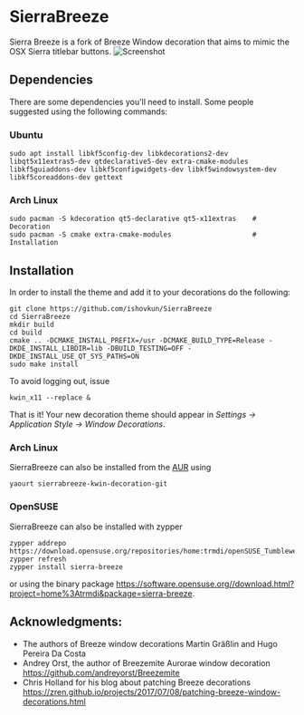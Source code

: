 # SierraBreeze
Sierra Breeze is a fork of Breeze Window decoration that aims to mimic the
OSX Sierra titlebar buttons.
![Screenshot](Screenshot.png)

## Dependencies
There are some dependencies you'll need to install. Some people suggested using the following commands:
### Ubuntu
``` shell
sudo apt install libkf5config-dev libkdecorations2-dev libqt5x11extras5-dev qtdeclarative5-dev extra-cmake-modules libkf5guiaddons-dev libkf5configwidgets-dev libkf5windowsystem-dev libkf5coreaddons-dev gettext
```

### Arch Linux
``` shell
sudo pacman -S kdecoration qt5-declarative qt5-x11extras    # Decoration
sudo pacman -S cmake extra-cmake-modules                    # Installation
```

## Installation
In order to install the theme and add it to your decorations do the following:
``` shell
git clone https://github.com/ishovkun/SierraBreeze
cd SierraBreeze
mkdir build
cd build
cmake .. -DCMAKE_INSTALL_PREFIX=/usr -DCMAKE_BUILD_TYPE=Release -DKDE_INSTALL_LIBDIR=lib -DBUILD_TESTING=OFF -DKDE_INSTALL_USE_QT_SYS_PATHS=ON
sudo make install
```
To avoid logging out, issue
``` shell
kwin_x11 --replace &
```
That is it! Your new decoration theme should appear in
*Settings &rarr; Application Style &rarr; Window Decorations*.

### Arch Linux
SierraBreeze can also be installed from the [AUR](https://aur.archlinux.org/packages/sierrabreeze-kwin-decoration-git/) using
``` shell
yaourt sierrabreeze-kwin-decoration-git
```

### OpenSUSE
SierraBreeze can also be installed with zypper
``` shell
zypper addrepo https://download.opensuse.org/repositories/home:trmdi/openSUSE_Tumbleweed/home:trmdi.repo
zypper refresh
zypper install sierra-breeze
```
or using the binary package https://software.opensuse.org//download.html?project=home%3Atrmdi&package=sierra-breeze.

## Acknowledgments:
- The authors of Breeze window decorations Martin Gräßlin and Hugo Pereira Da Costa
- Andrey Orst, the author of Breezemite Aurorae window decoration
https://github.com/andreyorst/Breezemite
- Chris Holland for his blog about patching Breeze decorations
https://zren.github.io/projects/2017/07/08/patching-breeze-window-decorations.html
